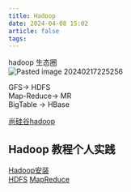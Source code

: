 ```yaml
---
title: Hadoop
date: 2024-04-08 15:02
article: false
tags: 
---
```

hadoop 生态圈  
![Pasted image 20240217225256](http://oss.naglfar28.com/naglfar28/202404081417490.png)

GFS-> HDFS  
Map-Reduce-> MR  
BigTable -> HBase

[尚硅谷hadoop](尚硅谷hadoop)  

## Hadoop 教程个人实践
[Hadoop安装](Hadoop安装)  
[HDFS](HDFS)
[MapReduce](MapReduce)